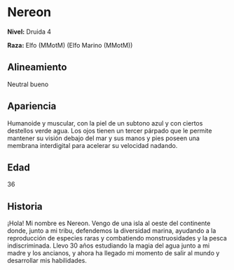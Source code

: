 # Nereon

**Nivel:** Druida 4

**Raza:** Elfo (MMotM) (Elfo Marino (MMotM))

## Alineamiento
Neutral bueno

## Apariencia
Humanoide y muscular, con la piel de un subtono azul y con ciertos destellos verde agua. Los ojos tienen un tercer párpado que le permite mantener su visión debajo del mar y sus manos y pies poseen una membrana interdigital para acelerar su velocidad nadando.

## Edad
36

## Historia
¡Hola! Mi nombre es Nereon. Vengo de una isla al oeste del continente donde, junto a mi tribu, defendemos la diversidad marina, ayudando a la reproducción de especies raras y combatiendo monstruosidades y la pesca indiscriminada. Llevo 30 años estudiando la magia del agua junto a mi madre y los ancianos, y ahora ha llegado mi momento de salir al mundo y desarrollar mis habilidades.

